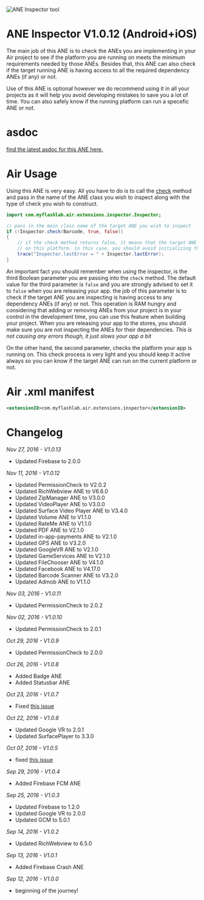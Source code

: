 ![ANE Inspector tool](http://www.myflashlabs.com/wp-content/uploads/2016/09/myflashlabs-inspector-ane.jpg)
# ANE Inspector V1.0.12 (Android+iOS)
The main job of this ANE is to check the ANEs you are implementing in your Air project to see if the platform you are running on meets the minimum requirements needed by those ANEs. Besides that, this ANE can also check if the target running ANE is having access to all the required dependency ANEs (if any) or not.

Use of this ANE is optional however we do recommend using it in all your projects as it will help you avoid developing mistakes to save you a lot of time. You can also safely know if the running platform can run a specefic ANE or not.

# asdoc
[find the latest asdoc for this ANE here.](http://myflashlab.github.io/asdoc/com/myflashlab/air/extensions/inspector/Inspector.html)

# Air Usage
Using this ANE is very easy. All you have to do is to call the [check](http://myflashlab.github.io/asdoc/com/myflashlab/air/extensions/inspector/Inspector.html#check()) method and pass in the name of the ANE class you wish to inspect along with the type of check you wish to construct.
```actionscript
import com.myflashlab.air.extensions.inspector.Inspector;

// pass in the main class name of the target ANE you wish to inspect
if (!Inspector.check(Barcode, true, false))
{
	// if the check method returns false, it means that the target ANE can't run
	// on this platform. in this case, you should avoid initializing the target ANE
	trace("Inspector.lastError = " + Inspector.lastError);
}
```

An important fact you should remember when using the inspector, is the third Boolean parameter you are passing into the ```check``` method. The default value for the third parameter is ```false``` and you are strongly advised to set it to ```false``` when you are releasing your app. the job of this parameter is to check if the target ANE you are inspecting is having access to any dependency ANEs (if any) or not. This operation is RAM hungry and considering that adding or removing ANEs from your project is in your control in the development time, you can use this feature when building your project. When you are releasing your app to the stores, you should make sure you are not inspecting the ANEs for their dependencies. *This is not causing any errors though, it just slows your app a bit*

On the other hand, the second parameter, checks the platform your app is running on. This check process is very light and you should keep it active always so you can know if the target ANE can run on the current platform or not.

# Air .xml manifest
```xml
<extensionID>com.myflashlab.air.extensions.inspector</extensionID>
```

# Changelog
*Nov 27, 2016 - V1.0.13*
* Updated Firebase to 2.0.0

*Nov 11, 2016 - V1.0.12*
* Updated PermissionCheck to V2.0.2
* Updated RichWebview ANE to V6.6.0
* Updated ZipManager ANE to V3.0.0
* Updated VideoPlayer ANE to V3.0.0
* Updated Surface Video Player ANE to V3.4.0
* Updated Volume ANE to V1.1.0
* Updated RateMe ANE to V1.1.0
* Updated PDF ANE to V2.1.0
* Updated in-app-payments ANE to V2.1.0
* Updated GPS ANE to V3.2.0
* Updated GoogleVR ANE to V2.1.0
* Updated GameServices ANE to V2.1.0
* Updated FileChooser ANE to V4.1.0
* Updated Facebook ANE to V4.17.0
* Updated Barcode Scanner ANE to V3.2.0
* Updated Admob ANE to V1.1.0

*Nov 03, 2016 - V1.0.11*
* Updated PermissionCheck to 2.0.2

*Nov 02, 2016 - V1.0.10*
* Updated PermissionCheck to 2.0.1

*Oct 29, 2016 - V1.0.9*
* Updated PermissionCheck to 2.0.0

*Oct 26, 2016 - V1.0.8*
* Added Badge ANE
* Added Statusbar ANE

*Oct 23, 2016 - V1.0.7*
* Fixed [this issue](https://github.com/myflashlab/Firebase-ANE/issues/26)

*Oct 22, 2016 - V1.0.6*
* Updated Google VR to 2.0.1
* Updated SurfacePlayer to 3.3.0

*Oct 07, 2016 - V1.0.5*
* fixed [this issue](https://github.com/myflashlab/Firebase-ANE/issues/24)

*Sep 29, 2016 - V1.0.4*
* Added Firebase FCM ANE

*Sep 25, 2016 - V1.0.3*
* Updated Firebase to 1.2.0
* Updated Google VR to 2.0.0
* Updated GCM to 5.0.1

*Sep 14, 2016 - V1.0.2*
* Updated RichWebview to 6.5.0

*Sep 13, 2016 - V1.0.1*
* Added Firebase Crash ANE

*Sep 12, 2016 - V1.0.0*
* beginning of the journey!